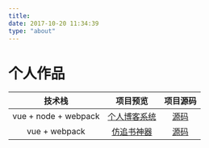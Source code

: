 ```yaml
---
title: 
date: 2017-10-20 11:34:39
type: "about"
---
```


# 个人作品

|技术栈|项目预览|项目源码|
|    :---:     |    :---:     |     :---:      |
|    vue + node + webpack    |     [个人博客系统](http://hileslie.top/blog-demo)     |      [源码](https://github.com/hileslie/blog-demo)      |
|    vue + webpack    |     [仿追书神器](http://hileslie.top/reader)     |      [源码](https://github.com/hileslie/reader)       |